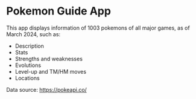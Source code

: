 # Pokemon Guide App

This app displays information of 1003 pokemons of all major games, as of March 2024, such as:

- Description
- Stats
- Strengths and weaknesses
- Evolutions
- Level-up and TM/HM moves
- Locations

Data source: https://pokeapi.co/
